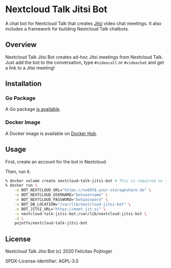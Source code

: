 # Nextcloud Talk Jitsi Bot

A chat bot for Nextcloud Talk that creates [Jitsi](https://jitsi.org) video chat meetings. It also includes a framework for building Nextcloud Talk chatbots.

## Overview

Nextcloud Talk Jitsi Bot creates ad-hoc Jitsi meetings from Nextcloud Talk. Just add the bot to the conversation, type `#videocall` or `#videochat` and get a link to a Jitsi meeting!

## Installation

### Go Package

A Go package [is available](https://pkg.go.dev/github.com/pojntfx/nextcloud-talk-jitsi-bot).

### Docker Image

A Docker image is available on [Docker Hub](https://hub.docker.com/r/pojntfx/nextcloud-talk-jitsi-bot).

## Usage

First, create an account for the bot in Nextcloud.

Then, run it:

```bash
% docker volume create nextcloud-talk-jitsi-bot # This is required so that messages don't get send twice
% docker run \
    -e BOT_NEXTCLOUD_URL="https://nx6978.your-storageshare.de" \
    -e BOT_NEXTCLOUD_USERNAME="botusername" \
    -e BOT_NEXTCLOUD_PASSWORD="botpassword" \
    -e BOT_DB_LOCATION="/var/lib/nextcloud-jitsi-bot" \
    -e BOT_JITSI_URL="https://meet.jit.si" \
    -v nextcloud-talk-jitsi-bot:/var/lib/nextcloud-jitsi-bot \
    -d \
    pojntfx/nextcloud-talk-jitsi-bot
```

## License

Nextcloud Talk Jitsi Bot (c) 2020 Felicitas Pojtinger

SPDX-License-Identifier: AGPL-3.0
